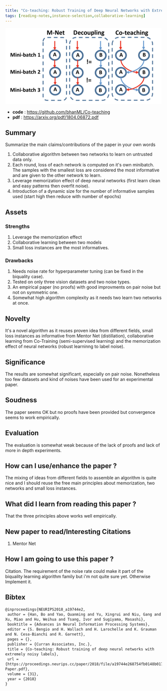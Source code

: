 ```yaml
---
title: "Co-teaching: Robust Training of Deep Neural Networks with Extremely Noisy Labels (Co-teaching)"
tags: [reading-notes,instance-selection,collaborative-learning]
---
```


<p align="center">

![Co-teaching](/figures/coteaching.png)

</p>

* **code** : https://github.com/bhanML/Co-teaching
* **pdf** : https://arxiv.org/pdf/1804.06872.pdf

## Summary

Summarize the main claims/contributions of the paper in your own words

1. Collaborative algorithm between two networks to learn on untrusted data only.
2. Each round, loss of each network is computed on it's own minibatch. The samples with the smallest loss are considered the most informative and are given to the other network to learn.
3. Leverage memorization effect of deep neural networks (first learn clean and easy patterns then overfit noise).
4. Introduction of a dynamic size for the number of informative samples used (start high then reduce with number of epochs)

<!--truncate-->

## Assets

### Strengths

1. Leverage the memorization effect
2. Collaborative learning between two models
3. Small loss instances are the most informatives.

### Drawbacks

1. Needs noise rate for hyperparameter tuning (can be fixed in the biquality case).
2. Tested on only three vision datasets and two noise types.
3. An empirical paper (no proofs) with good improvments on pair noise but not on symmetric one.
4. Somewhat high algorithm complexity as it needs two learn two networks at once.

## Novelty

It's a novel algorithm as it reuses proven idea from different fields, small loss instances as informative from Mentor Net (distillation), collaborative learning from Co-Training (semi-supervised learning) and the memorization effect of neural networks (robust learninng to label noise).

## Significance

The results are somewhat significant, especially on pair noise. Nonetheless too few datasets and kind of noises have been used for an experimental paper.

## Soudness

The paper seems OK but no proofs have been provided but convergence seems to work empirically.

## Evaluation

The evaluation is somewhat weak because of the lack of proofs and lack of more in depth experiments.

## How can I use/enhance the paper ?

The mixing of ideas from different fields to assemble an algorithm is quite nice and I should reuse the free main principles about memorization, two networks and small loss instances.

## What did I learn from reading this paper ?

That the three principles above works well empirically.

## New paper to read/Interesting Citations

1. Mentor Net

## How I am going to use this paper ?

Citation. The requirement of the noise rate could make it part of the biquality learning algorithm family but i'm not quite sure yet. Otherwise Implement it.

## Bibtex

```
@inproceedings{NEURIPS2018_a19744e2,
 author = {Han, Bo and Yao, Quanming and Yu, Xingrui and Niu, Gang and Xu, Miao and Hu, Weihua and Tsang, Ivor and Sugiyama, Masashi},
 booktitle = {Advances in Neural Information Processing Systems},
 editor = {S. Bengio and H. Wallach and H. Larochelle and K. Grauman and N. Cesa-Bianchi and R. Garnett},
 pages = {},
 publisher = {Curran Associates, Inc.},
 title = {Co-teaching: Robust training of deep neural networks with extremely noisy labels},
 url = {https://proceedings.neurips.cc/paper/2018/file/a19744e268754fb0148b017647355b7b-Paper.pdf},
 volume = {31},
 year = {2018}
}
```